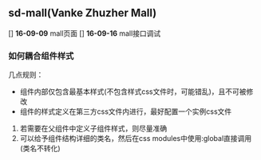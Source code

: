 ## sd-mall(Vanke Zhuzher Mall)

[] **16-09-09** mall页面
[] **16-09-16** mall接口调试

### 如何耦合组件样式

几点规则：
- 组件内部仅包含最基本样式(不包含样式css文件时，可能错乱)，且不可被修改
- 组件的样式定义在第三方css文件内进行，最好配置一个实例css文件

1. 若需要在父组件中定义子组件样式，则尽量准确
2. 可以给予组件结构详细的类名，然后在css modules中使用:global直接调用(类名不转化)